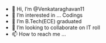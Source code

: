 - 👋 Hi, I’m @Venkataraghavan11
- 👀 I’m interested in ... Codings
- 🌱 I’m B.Tech(ECE) graduated
- 💞️ I’m looking to collaborate on IT roll
- 📫 How to reach me ... 

<!---
Venkataraghavan11/Venkataraghavan11 is a ✨ special ✨ repository because its `README.md` (this file) appears on your GitHub profile.
You can click the Preview link to take a look at your changes.
--->

